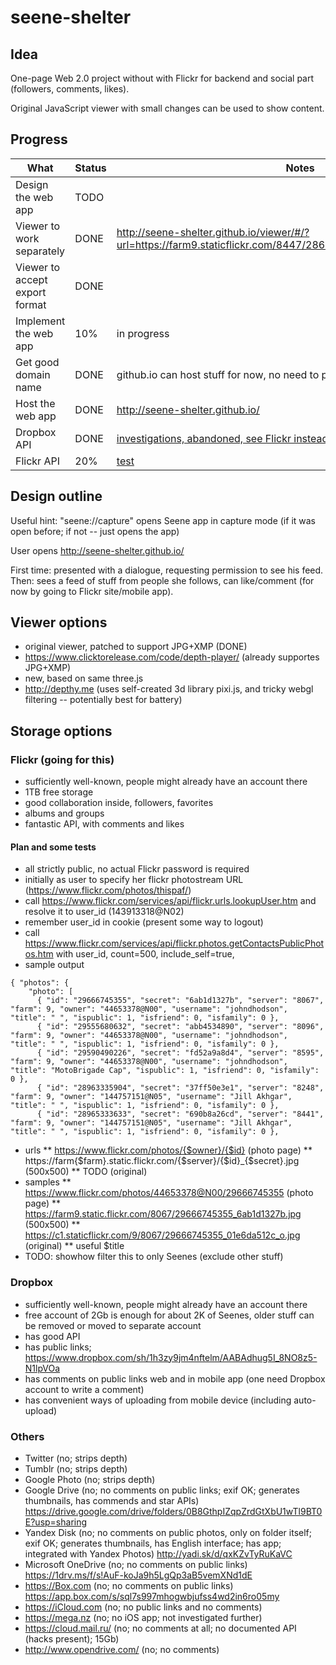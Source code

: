# seene-shelter

## Idea

One-page Web 2.0 project without with Flickr for backend and social part (followers, comments, likes).

Original JavaScript viewer with small changes can be used to show content.

## Progress

| What                           | Status  | Notes                                        |
| -------------------------------|---------|----------------------------------------------|
| Design the web app             | TODO    |
| Viewer to work separately      | DONE    | http://seene-shelter.github.io/viewer/#/?url=https://farm9.staticflickr.com/8447/28629663783_9d20b4120d_o_d.jpg
| Viewer to accept export format | DONE    |
| Implement the web app          | 10%     | in progress
| Get good domain name           | DONE    | github.io can host stuff for now, no need to pay or register |
| Host the web app               | DONE    | http://seene-shelter.github.io/              |
| Dropbox API                    | DONE    | [investigations, abandoned, see Flickr instead](t/dropbox/readme.md), [test](http://seene-shelter.github.io/t/dropbox/)                       |
| Flickr API                     | 20%    | [test](https://seene-shelter.github.io/feed-testing-prototype.html)                |

## Design outline

Useful hint: "seene://capture" opens Seene app in capture mode (if it was open before; if not -- just opens the app)

User opens http://seene-shelter.github.io/

First time: presented with a dialogue, requesting permission to see his feed.
Then: sees a feed of stuff from people she follows, can like/comment (for now by going to Flickr site/mobile app).

## Viewer options

* original viewer, patched to support JPG+XMP (DONE)
* https://www.clicktorelease.com/code/depth-player/ (already supportes JPG+XMP)
* new, based on same three.js
* http://depthy.me (uses self-created 3d library pixi.js, and tricky webgl filtering -- potentially best for battery)

## Storage options

### Flickr (going for this)
 
* sufficiently well-known, people might already have an account there
* 1TB free storage
* good collaboration inside, followers, favorites
* albums and groups 
* fantastic API, with comments and likes

#### Plan and some tests

* all strictly public, no actual Flickr password is required
* initially as user to specify her flickr photostream URL (https://www.flickr.com/photos/thispaf/)
* call https://www.flickr.com/services/api/flickr.urls.lookupUser.htm and resolve it to user_id (143913318@N02)
* remember user_id in cookie (present some way to logout)
* call https://www.flickr.com/services/api/flickr.photos.getContactsPublicPhotos.htm with user_id, count=500, include_self=true,
* sample output
```
{ "photos": { 
    "photo": [
      { "id": "29666745355", "secret": "6ab1d1327b", "server": "8067", "farm": 9, "owner": "44653378@N00", "username": "johndhodson", "title": " ", "ispublic": 1, "isfriend": 0, "isfamily": 0 },
      { "id": "29555680632", "secret": "abb4534890", "server": "8096", "farm": 9, "owner": "44653378@N00", "username": "johndhodson", "title": " ", "ispublic": 1, "isfriend": 0, "isfamily": 0 },
      { "id": "29590490226", "secret": "fd52a9a8d4", "server": "8595", "farm": 9, "owner": "44653378@N00", "username": "johndhodson", "title": "MotoBrigade Cap", "ispublic": 1, "isfriend": 0, "isfamily": 0 },
      { "id": "28963335904", "secret": "37ff50e3e1", "server": "8248", "farm": 9, "owner": "144757151@N05", "username": "Jill Akhgar", "title": " ", "ispublic": 1, "isfriend": 0, "isfamily": 0 },
      { "id": "28965333633", "secret": "690b8a26cd", "server": "8441", "farm": 9, "owner": "144757151@N05", "username": "Jill Akhgar", "title": " ", "ispublic": 1, "isfriend": 0, "isfamily": 0 },
```
* urls
** https://www.flickr.com/photos/{$owner}/{$id} (photo page)
** https://farm{$farm}.static.flickr.com/{$server}/{$id}_{$secret}.jpg (500x500)
** TODO (original)
* samples
** https://www.flickr.com/photos/44653378@N00/29666745355 (photo page)
** https://farm9.static.flickr.com/8067/29666745355_6ab1d1327b.jpg  (500x500)
** https://c1.staticflickr.com/9/8067/29666745355_01e6da512c_o.jpg  (original)
** useful $title
* TODO: showhow filter this to only Seenes (exclude other stuff)

### Dropbox

* sufficiently well-known, people might already have an account there
* free account of 2Gb is enough for about 2K of Seenes, older stuff can be removed or moved to separate account
* has good API
* has public links; https://www.dropbox.com/sh/1h3zy9jm4nftelm/AABAdhug5I_8NO8z5-N1lpVOa
* has comments on public links web and in mobile app (one need Dropbox account to write a comment)
* has convenient ways of uploading from mobile device (including auto-upload)

### Others

* Twitter (no; strips depth)
* Tumblr (no; strips depth)
* Google Photo (no; strips depth)
* Google Drive (no; no comments on public links; exif OK; generates thumbnails, has commends and star APIs) https://drive.google.com/drive/folders/0B8GthpIZqpZrdGtXbU1wTl9BT0E?usp=sharing
* Yandex Disk (no; no comments on public photos, only on folder itself; exif OK; generates thumbnails, has English interface; has app; integrated with Yandex Photos) http://yadi.sk/d/qxKZvTyRuKaVC
* Microsoft OneDrive (no; no comments on public links) https://1drv.ms/f/s!AuF-koJa9h5LgQp3aB5vemXNd1dE
* https://Box.com (no; no comments on public links) https://app.box.com/s/sql7s997mhogwbjufss4wd2in6ro05my
* https://iCloud.com (no; no public links and no comments)
* https://mega.nz (no; no iOS app; not investigated further)
* https://cloud.mail.ru/ (no; no comments at all; no documented API (hacks present); 15Gb)
* http://www.opendrive.com/ (no; no comments)
